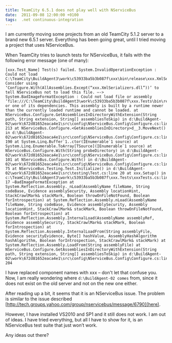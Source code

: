 ```yaml
---
title: TeamCity 6.5.1 does not play well with NServiceBus
date:  2011-09-08 12:00:00 +0100
tags:  .net continuous-integration
---
```


I am currently moving some projects from an old TeamCity 5.1.2 server to a brand
new 6.5.1 server. Everything has been going great, until I tried moving a project
that uses NServiceBus.

When TeamCity tries to launch tests for NServiceBus, it fails with the following
error message (one of many):

	[xxx.Test_Name] Test(s) failed. System.InvalidOperationException : Could not load C:\TeamCity\BuildAgent3\work\c53933ba5b3b087f\xxx\bin\release\xxx.XmlSerializers.dll. Consider using ‘Configure.With(AllAssemblies.Except(“xxx.XmlSerializers.dll”))’ to tell NServiceBus not to load this file. —-> System.BadImageFormatException : Could not load file or assembly ‘file:///C:\TeamCity\BuildAgent3\work\c53933ba5b3b087f\xxx.Tests\bin\release\xxx.XmlSerializers.dll’ or one of its dependencies. This assembly is built by a runtime newer than the currently loaded runtime and cannot be loaded. at NServiceBus.Configure.GetAssembliesInDirectoryWithExtension(String path, String extension, String[] assembliesToSkip) in d:\BuildAgent-02\work\672d81652eaca4e1\src\config\NServiceBus.Config\Configure.cs:line 213 at NServiceBus.Configure.<GetAssembliesInDirectory>d__3.MoveNext() in d:\BuildAgent-02\work\672d81652eaca4e1\src\config\NServiceBus.Config\Configure.cs:line 190 at System.Linq.Buffer`1..ctor(IEnumerable`1 source) at System.Linq.Enumerable.ToArray[TSource](IEnumerable`1 source) at NServiceBus.Configure.With(String probeDirectory) in d:\BuildAgent-02\work\672d81652eaca4e1\src\config\NServiceBus.Config\Configure.cs:line 101 at NServiceBus.Configure.With() in d:\BuildAgent-02\work\672d81652eaca4e1\src\config\NServiceBus.Config\Configure.cs:line 75 at NServiceBus.Testing.Test.Initialize() in d:\BuildAgent-02\work\672d81652eaca4e1\src\testing\Test.cs:line 20 at xxx.Setup() in c:\TeamCity\BuildAgent3\work\c53933ba5b3b087f\xxx.Tests\xxxTests.cs:line 17 –BadImageFormatException at System.Reflection.Assembly._nLoad(AssemblyName fileName, String codeBase, Evidence assemblySecurity, Assembly locationHint, StackCrawlMark& stackMark, Boolean throwOnFileNotFound, Boolean forIntrospection) at System.Reflection.Assembly.nLoad(AssemblyName fileName, String codeBase, Evidence assemblySecurity, Assembly locationHint, StackCrawlMark& stackMark, Boolean throwOnFileNotFound, Boolean forIntrospection) at System.Reflection.Assembly.InternalLoad(AssemblyName assemblyRef, Evidence assemblySecurity, StackCrawlMark& stackMark, Boolean forIntrospection) at System.Reflection.Assembly.InternalLoadFrom(String assemblyFile, Evidence securityEvidence, Byte[] hashValue, AssemblyHashAlgorithm hashAlgorithm, Boolean forIntrospection, StackCrawlMark& stackMark) at System.Reflection.Assembly.LoadFrom(String assemblyFile) at NServiceBus.Configure.GetAssembliesInDirectoryWithExtension(String path, String extension, String[] assembliesToSkip) in d:\BuildAgent-02\work\672d81652eaca4e1\src\config\NServiceBus.Config\Configure.cs:line 204

I have replaced component names with xxx – don't let that confuse you. Now, I am
really wondering where `d:\BuildAgent-02 comes` from, since it does not exist on
the old server and not on the new one either.

After reading up a bit, it seems that it is an NServiceBus issue. The problem is
similar to the issue described [http://tech.groups.yahoo.com/group/nservicebus/message/6790](here).

However, I have installed VS2010 and SP1 and it still does not work. I am out of
ideas. I have tried everything, but all I have to show for it, is an NServiceBus
test suite that just won’t work.

Any ideas out there?
